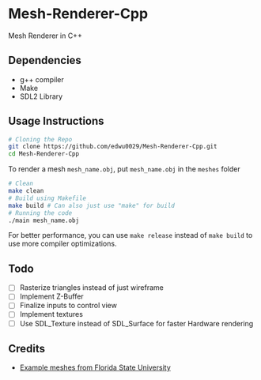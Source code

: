 # Mesh-Renderer-Cpp
Mesh Renderer in C++

## Dependencies
- g++ compiler
- Make
- SDL2 Library

## Usage Instructions
```bash
# Cloning the Repo
git clone https://github.com/edwu0029/Mesh-Renderer-Cpp.git
cd Mesh-Renderer-Cpp
```
To render a mesh `mesh_name.obj`, put `mesh_name.obj` in the `meshes` folder
```bash
# Clean
make clean
# Build using Makefile
make build # Can also just use "make" for build
# Running the code
./main mesh_name.obj
```
For better performance, you can use `make release` instead of `make build` to use more compiler optimizations.

## Todo
- [ ] Rasterize triangles instead of just wireframe
- [ ] Implement Z-Buffer
- [ ] Finalize inputs to control view
- [ ] Implement textures
- [ ] Use SDL_Texture instead of SDL_Surface for faster Hardware rendering

## Credits
- [Example meshes from Florida State University](https://people.sc.fsu.edu/~jburkardt/data/obj/obj.html)
